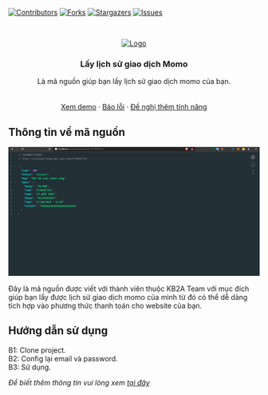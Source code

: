 [![Contributors][contributors-shield]][contributors-url]
[![Forks][forks-shield]][forks-url]
[![Stargazers][stars-shield]][stars-url]
[![Issues][issues-shield]][issues-url]

<!-- PROJECT LOGO -->
<br />
<p align="center">
  <a href="https://youtu.be/qj46MMKcFd8" target="_blank" >
    <img src="https://touchcinema.com/storage/01-2019/unnamed.jpg" width="100" height="100" alt="Logo">
  </a>

  <h3 align="center">Lấy lịch sử giao dịch Momo</h3>

  <p align="center">
    Là mã nguồn giúp bạn lấy lịch sử giao dịch momo của bạn.
    <br />
    <br />
    <br />
    <a href="https://youtu.be/qj46MMKcFd8" target="_blank">Xem demo</a>
    ·
    <a href="https://facebook.com/binh27112004" target="_blank" >Báo lỗi</a>
    ·
    <a href="https://facebook.com/binh27112004" target="_blank" >Đề nghị thêm tính năng</a>
  </p>
</p>


## Thông tin về mã nguồn

[![Product Name Screen Shot][product-screenshot]](https://youtu.be/qj46MMKcFd8)

Đây là mã nguồn được viết với thành viên thuộc KB2A Team với mục đích giúp bạn lấy được lịch sử giao dịch momo của mình từ đó có thể dễ dàng tích hợp vào phương thức thanh toán cho website của bạn.

## Hướng dẫn sử dụng

B1: Clone project. <br>
B2: Config lại email và password. <br>
B3: Sử dụng.

_Để biết thêm thông tin vui lòng xem [tại đây](https://youtu.be/qj46MMKcFd8)_


[contributors-shield]: https://img.shields.io/github/contributors/BinhLe2711/get-momo-transfer-history.svg?style=flat-square
[contributors-url]: https://github.com/BinhLe2711/get-momo-transfer-history/graphs/contributors
[forks-shield]: https://img.shields.io/github/forks/BinhLe2711/get-momo-transfer-history.svg?style=flat-square
[forks-url]: https://github.com/BinhLe2711/get-momo-transfer-history/network/members
[stars-shield]: https://img.shields.io/github/stars/BinhLe2711/get-momo-transfer-history.svg?style=flat-square
[stars-url]: https://github.com/BinhLe2711/get-momo-transfer-history/stargazers
[issues-shield]: https://img.shields.io/github/issues/BinhLe2711/get-momo-transfer-history.svg?style=flat-square
[issues-url]: https://github.com/BinhLe2711/get-momo-transfer-history/issues
[license-shield]: https://img.shields.io/github/license/BinhLe2711/get-momo-transfer-history.svg?style=flat-square
[license-url]: https://github.com/BinhLe2711/get-momo-transfer-history/blob/master/LICENSE.txt
[linkedin-shield]: https://img.shields.io/badge/-LinkedIn-black.svg?style=flat-square&logo=linkedin&colorB=555
[linkedin-url]: https://linkedin.com/in/BinhLe2711
[product-screenshot]: images/screenshot.png
